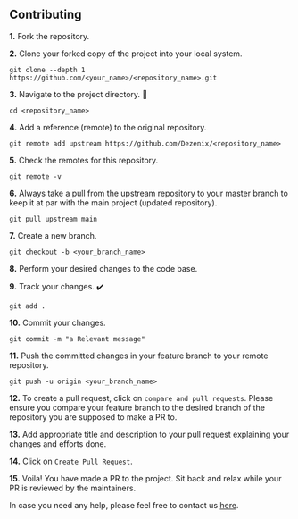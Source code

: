 
## Contributing

**1.** Fork the repository.

**2.** Clone your forked copy of the project into your local system.

```
git clone --depth 1 https://github.com/<your_name>/<repository_name>.git
```

**3.** Navigate to the project directory. 📁

```
cd <repository_name>
```

**4.** Add a reference (remote) to the original repository.

```
git remote add upstream https://github.com/Dezenix/<repository_name>
```

**5.** Check the remotes for this repository.

```
git remote -v
```

**6.** Always take a pull from the upstream repository to your master branch to keep it at par with the main project (updated repository).

```
git pull upstream main
```

**7.** Create a new branch.

```
git checkout -b <your_branch_name>
```

**8.** Perform your desired changes to the code base.

**9.** Track your changes. ✔️

```
git add .
```

**10.** Commit your changes.

```
git commit -m "a Relevant message"
```

**11.** Push the committed changes in your feature branch to your remote repository.

```
git push -u origin <your_branch_name>
```

**12.** To create a pull request, click on `compare and pull requests`. Please ensure you compare your feature branch to the desired branch of the repository you are supposed to make a PR to.

**13.** Add appropriate title and description to your pull request explaining your changes and efforts done.

**14.** Click on `Create Pull Request`.

**15.** Voila! You have made a PR to the project. Sit back and relax while your PR is reviewed by the maintainers.

In case you need any help, please feel free to contact us [here](mailto:trf.robosoft@vit.edu).
